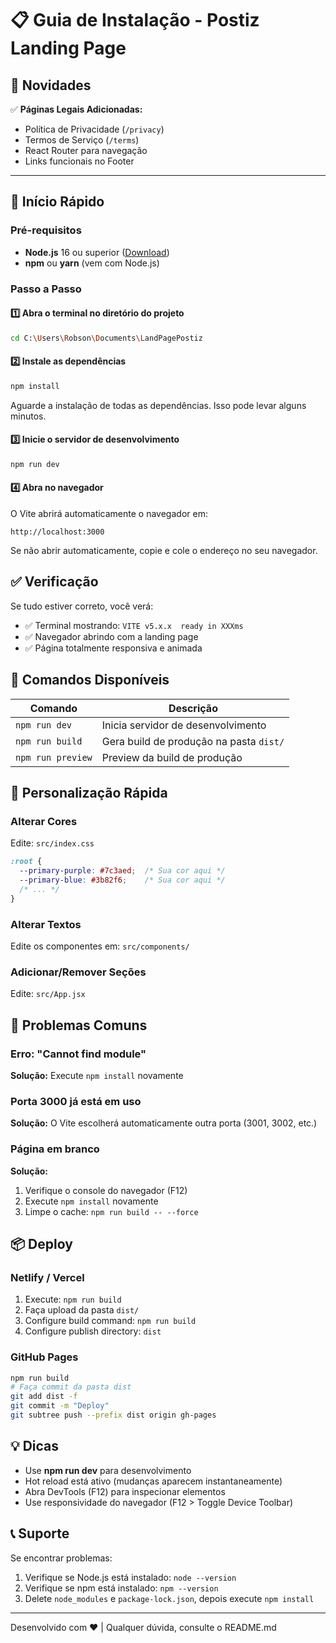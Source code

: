 # 📋 Guia de Instalação - Postiz Landing Page

## 🎉 Novidades

✅ **Páginas Legais Adicionadas:**
- Política de Privacidade (`/privacy`)
- Termos de Serviço (`/terms`)
- React Router para navegação
- Links funcionais no Footer

---

## 🚀 Início Rápido

### Pré-requisitos

- **Node.js** 16 ou superior ([Download](https://nodejs.org/))
- **npm** ou **yarn** (vem com Node.js)

### Passo a Passo

#### 1️⃣ Abra o terminal no diretório do projeto

```bash
cd C:\Users\Robson\Documents\LandPagePostiz
```

#### 2️⃣ Instale as dependências

```bash
npm install
```

Aguarde a instalação de todas as dependências. Isso pode levar alguns minutos.

#### 3️⃣ Inicie o servidor de desenvolvimento

```bash
npm run dev
```

#### 4️⃣ Abra no navegador

O Vite abrirá automaticamente o navegador em:
```
http://localhost:3000
```

Se não abrir automaticamente, copie e cole o endereço no seu navegador.

## ✅ Verificação

Se tudo estiver correto, você verá:

- ✅ Terminal mostrando: `VITE v5.x.x  ready in XXXms`
- ✅ Navegador abrindo com a landing page
- ✅ Página totalmente responsiva e animada

## 🎨 Comandos Disponíveis

| Comando | Descrição |
|---------|-----------|
| `npm run dev` | Inicia servidor de desenvolvimento |
| `npm run build` | Gera build de produção na pasta `dist/` |
| `npm run preview` | Preview da build de produção |

## 🔧 Personalização Rápida

### Alterar Cores

Edite: `src/index.css`

```css
:root {
  --primary-purple: #7c3aed;  /* Sua cor aqui */
  --primary-blue: #3b82f6;    /* Sua cor aqui */
  /* ... */
}
```

### Alterar Textos

Edite os componentes em: `src/components/`

### Adicionar/Remover Seções

Edite: `src/App.jsx`

## 🐛 Problemas Comuns

### Erro: "Cannot find module"
**Solução:** Execute `npm install` novamente

### Porta 3000 já está em uso
**Solução:** O Vite escolherá automaticamente outra porta (3001, 3002, etc.)

### Página em branco
**Solução:** 
1. Verifique o console do navegador (F12)
2. Execute `npm install` novamente
3. Limpe o cache: `npm run build -- --force`

## 📦 Deploy

### Netlify / Vercel

1. Execute: `npm run build`
2. Faça upload da pasta `dist/`
3. Configure build command: `npm run build`
4. Configure publish directory: `dist`

### GitHub Pages

```bash
npm run build
# Faça commit da pasta dist
git add dist -f
git commit -m "Deploy"
git subtree push --prefix dist origin gh-pages
```

## 💡 Dicas

- Use **npm run dev** para desenvolvimento
- Hot reload está ativo (mudanças aparecem instantaneamente)
- Abra DevTools (F12) para inspecionar elementos
- Use responsividade do navegador (F12 > Toggle Device Toolbar)

## 📞 Suporte

Se encontrar problemas:

1. Verifique se Node.js está instalado: `node --version`
2. Verifique se npm está instalado: `npm --version`
3. Delete `node_modules` e `package-lock.json`, depois execute `npm install`

---

Desenvolvido com ❤️ | Qualquer dúvida, consulte o README.md

